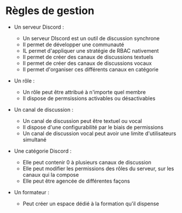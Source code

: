 # Règles de gestion

- Un serveur Discord :
  - Un serveur DIscord est un outil de discussion synchrone
  - Il permet de développer une communauté
  - IL permet d'appliquer une stratégie de RBAC nativement
  - Il permet de créer des canaux de discussions textuels
  - Il permet de créer des canaux de discussions vocaux
  - Il permet d'organiser ces différents canaux en catégorie

- Un rôle : 
  - Un rôle peut être attribué à n'importe quel membre
  - Il dispose de permsissions activables ou désactivables

- Un canal de discussion : 
  - Un canal de discussion peut être textuel ou vocal
  - Il dispose d'une configurabilité par le biais de permissions
  - Un canal de discussion vocal peut avoir une limite d'utilisateurs simultané

- Une catégorie Discord :
  - Elle peut contenir 0 à plusieurs canaux de discussion
  - Elle peut modifier les permissions des rôles du serveur, sur les canaux qui la compose
  - Elle peut être agencée de différentes façons
  
- Un formateur :
  - Peut créer un espace dédié à la formation qu'il dispense